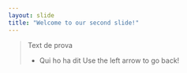 ```yaml
---
layout: slide
title: "Welcome to our second slide!"
---
```

> Text de prova
> - Qui ho ha dit
Use the left arrow to go back!
